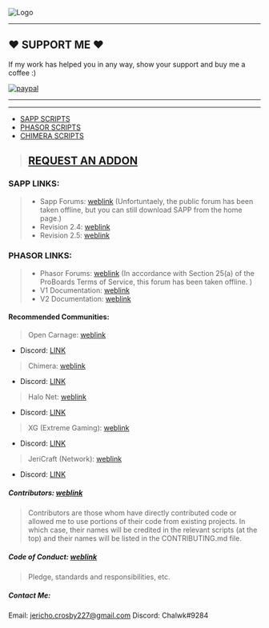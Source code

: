 ![Logo](https://i.imgur.com/t0W5aJe.png)

- - - - 
## ❤️ SUPPORT ME️ ❤
If my work has helped you in any way, show your support and buy me a coffee :) 

[![paypal](https://www.paypalobjects.com/en_US/i/btn/btn_donateCC_LG.gif)](https://www.paypal.com/cgi-bin/webscr?cmd=_s-xclick&hosted_button_id=X6VNRT8N4JEPS&source=url)
- - - - 
- - - - 
* [SAPP SCRIPTS](https://github.com/Chalwk77/HALO-SCRIPT-PROJECTS/tree/master/SAPP%20SCRIPTS)
* [PHASOR SCRIPTS](https://github.com/Chalwk77/HALO-SCRIPT-PROJECTS/tree/master/PHASOR%20SCRIPTS)
* [CHIMERA SCRIPTS](https://github.com/Chalwk77/HALO-SCRIPT-PROJECTS/tree/master/CHIMERA/GLOBAL)

> ## [REQUEST AN ADDON](https://github.com/Chalwk77/HALO-SCRIPT-PROJECTS/issues/new?template=feature_request.md)

### SAPP LINKS:
> * Sapp Forums: [weblink](http://halo.isimaginary.com/) (Unfortuntaely, the public forum has been taken offline, but you can still download SAPP from the home page.)
> * Revision 2.4: [weblink](https://drive.google.com/open?id=1nHoonWOxoAe8W58HR5XOResE1vd28Mxl)
> * Revision 2.5: [weblink](https://drive.google.com/open?id=1W3VTUF76wW-L0AP-4UdO-OG_LiAeT63j)

### PHASOR LINKS:
> * Phasor Forums: [weblink](http://phasor.proboards.com/) (In accordance with Section 25(a) of the ProBoards Terms of Service, this forum has been taken offline. )
> * V1 Documentation: [weblink](http://phasor.halonet.net/archive/docs/05x.html)
> * V2 Documentation: [weblink](http://phasor.halonet.net/archive/docs/200.html)

#### Recommended Communities:
> Open Carnage: [weblink](https://opencarnage.net/)
* Discord: [LINK](https://discord.gg/9HMDFa)

> Chimera: [weblink](https://opencarnage.net/index.php?/topic/6916-chimera-download-source-code-and-discord/)
* Discord: [LINK](https://discord.gg/ZwQeBE2)

> Halo Net: [weblink](http://halonet.net//)
* Discord: [LINK](https://discord.gg/fJc4hbvg)

> XG (Extreme Gaming): [weblink](https://www.xgclan.com//)
* Discord: [LINK](https://discord.gg/)

> JeriCraft (Network): [weblink](https://discord.gg/mEjbFJWpe5)
* Discord: [LINK](http://jericraft.enjin.com/)


##### Contributors: [weblink](https://github.com/Chalwk77/HALO-SCRIPT-PROJECTS/blob/master/CONTRIBUTING.md)
> Contributors are those whom have directly contributed code or allowed me to use portions of their code from existing projects. 
> In which case, their names will be credited in the relevant scripts (at the top) and their names will be listed in the CONTRIBUTING.md file.

##### Code of Conduct: [weblink](https://github.com/Chalwk77/HALO-SCRIPT-PROJECTS/blob/master/CODE_OF_CONDUCT.md)
> Pledge, standards and responsibilities, etc.


##### Contact Me:
Email: jericho.crosby227@gmail.com
Discord: Chalwk#9284

